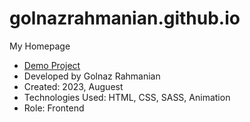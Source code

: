 # golnazrahmanian.github.io
My Homepage

- [Demo Project](https://golnazrahmanian.github.io/)
- Developed by Golnaz Rahmanian
- Created: 2023, Auguest
- Technologies Used: HTML, CSS, SASS, Animation 
- Role: Frontend
